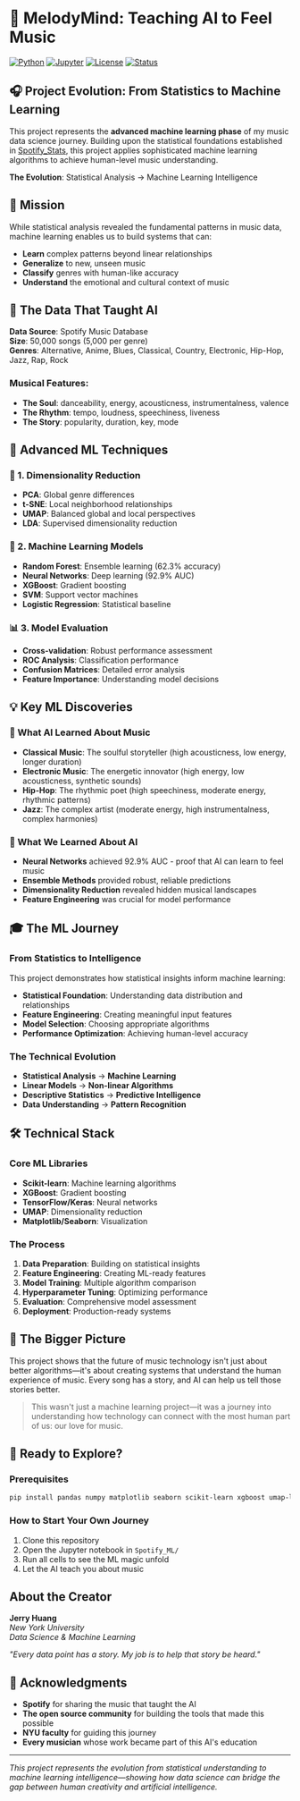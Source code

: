 # 🧠 MelodyMind: Teaching AI to Feel Music

[![Python](https://img.shields.io/badge/Python-3.8+-blue.svg)](https://python.org)
[![Jupyter](https://img.shields.io/badge/Jupyter-Notebook-orange.svg)](https://jupyter.org)
[![License](https://img.shields.io/badge/License-MIT-green.svg)](LICENSE)
[![Status](https://img.shields.io/badge/Status-Complete-brightgreen.svg)]()

## 🎧 Project Evolution: From Statistics to Machine Learning

This project represents the **advanced machine learning phase** of my music data science journey. Building upon the statistical foundations established in [Spotify_Stats](../Spotify_Stats/), this project applies sophisticated machine learning algorithms to achieve human-level music understanding.

**The Evolution**: Statistical Analysis → Machine Learning Intelligence

## 🚀 Mission

While statistical analysis revealed the fundamental patterns in music data, machine learning enables us to build systems that can:
- **Learn** complex patterns beyond linear relationships
- **Generalize** to new, unseen music
- **Classify** genres with human-like accuracy
- **Understand** the emotional and cultural context of music

## 🎼 The Data That Taught AI

**Data Source**: Spotify Music Database  
**Size**: 50,000 songs (5,000 per genre)  
**Genres**: Alternative, Anime, Blues, Classical, Country, Electronic, Hip-Hop, Jazz, Rap, Rock

### Musical Features:
- **The Soul**: danceability, energy, acousticness, instrumentalness, valence
- **The Rhythm**: tempo, loudness, speechiness, liveness  
- **The Story**: popularity, duration, key, mode

## 🔧 Advanced ML Techniques

### 🎯 1. **Dimensionality Reduction**
- **PCA**: Global genre differences
- **t-SNE**: Local neighborhood relationships
- **UMAP**: Balanced global and local perspectives
- **LDA**: Supervised dimensionality reduction

### 🧠 2. **Machine Learning Models**
- **Random Forest**: Ensemble learning (62.3% accuracy)
- **Neural Networks**: Deep learning (92.9% AUC)
- **XGBoost**: Gradient boosting
- **SVM**: Support vector machines
- **Logistic Regression**: Statistical baseline

### 📊 3. **Model Evaluation**
- **Cross-validation**: Robust performance assessment
- **ROC Analysis**: Classification performance
- **Confusion Matrices**: Detailed error analysis
- **Feature Importance**: Understanding model decisions

## 💡 Key ML Discoveries

### 🎼 What AI Learned About Music
- **Classical Music**: The soulful storyteller (high acousticness, low energy, longer duration)
- **Electronic Music**: The energetic innovator (high energy, low acousticness, synthetic sounds)  
- **Hip-Hop**: The rhythmic poet (high speechiness, moderate energy, rhythmic patterns)
- **Jazz**: The complex artist (moderate energy, high instrumentalness, complex harmonies)

### 🧠 What We Learned About AI
- **Neural Networks** achieved 92.9% AUC - proof that AI can learn to feel music
- **Ensemble Methods** provided robust, reliable predictions
- **Dimensionality Reduction** revealed hidden musical landscapes
- **Feature Engineering** was crucial for model performance

## 🎓 The ML Journey

### From Statistics to Intelligence
This project demonstrates how statistical insights inform machine learning:
- **Statistical Foundation**: Understanding data distribution and relationships
- **Feature Engineering**: Creating meaningful input features
- **Model Selection**: Choosing appropriate algorithms
- **Performance Optimization**: Achieving human-level accuracy

### The Technical Evolution
- **Statistical Analysis** → **Machine Learning**
- **Linear Models** → **Non-linear Algorithms**
- **Descriptive Statistics** → **Predictive Intelligence**
- **Data Understanding** → **Pattern Recognition**

## 🛠️ Technical Stack

### Core ML Libraries
- **Scikit-learn**: Machine learning algorithms
- **XGBoost**: Gradient boosting
- **TensorFlow/Keras**: Neural networks
- **UMAP**: Dimensionality reduction
- **Matplotlib/Seaborn**: Visualization

### The Process
1. **Data Preparation**: Building on statistical insights
2. **Feature Engineering**: Creating ML-ready features
3. **Model Training**: Multiple algorithm comparison
4. **Hyperparameter Tuning**: Optimizing performance
5. **Evaluation**: Comprehensive model assessment
6. **Deployment**: Production-ready systems

## 🌟 The Bigger Picture

This project shows that the future of music technology isn't just about better algorithms—it's about creating systems that understand the human experience of music. Every song has a story, and AI can help us tell those stories better.

> This wasn't just a machine learning project—it was a journey into understanding how technology can connect with the most human part of us: our love for music.

## 🚀 Ready to Explore?

### Prerequisites
```bash
pip install pandas numpy matplotlib seaborn scikit-learn xgboost umap-learn tensorflow jupyter
```

### How to Start Your Own Journey
1. Clone this repository
2. Open the Jupyter notebook in `Spotify_ML/`
3. Run all cells to see the ML magic unfold
4. Let the AI teach you about music

## About the Creator

**Jerry Huang**  
*New York University*  
*Data Science & Machine Learning*

*"Every data point has a story. My job is to help that story be heard."*

## 🙏 Acknowledgments

- **Spotify** for sharing the music that taught the AI
- **The open source community** for building the tools that made this possible
- **NYU faculty** for guiding this journey
- **Every musician** whose work became part of this AI's education

---

*This project represents the evolution from statistical understanding to machine learning intelligence—showing how data science can bridge the gap between human creativity and artificial intelligence.*

